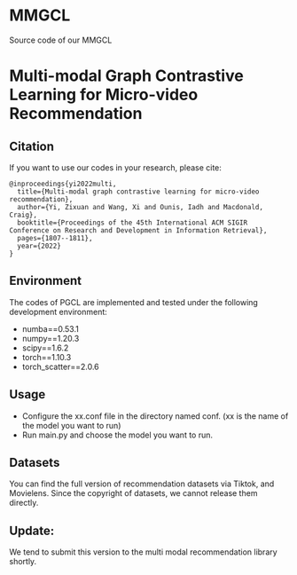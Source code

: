 # MMGCL
Source code of our MMGCL

# Multi-modal Graph Contrastive Learning for Micro-video Recommendation

## Citation
If you want to use our codes in your research, please cite:
```
@inproceedings{yi2022multi,
  title={Multi-modal graph contrastive learning for micro-video recommendation},
  author={Yi, Zixuan and Wang, Xi and Ounis, Iadh and Macdonald, Craig},
  booktitle={Proceedings of the 45th International ACM SIGIR Conference on Research and Development in Information Retrieval},
  pages={1807--1811},
  year={2022}
}

```

## Environment
The codes of PGCL are implemented and tested under the following development environment:
* numba==0.53.1
* numpy==1.20.3
* scipy==1.6.2
* torch==1.10.3
* torch_scatter==2.0.6


## Usage
* Configure the xx.conf file in the directory named conf. (xx is the name of the model you want to run)</li>
* Run main.py and choose the model you want to run.</li>


## Datasets
You can find the full version of recommendation datasets via Tiktok, and Movielens. Since the copyright of datasets, we cannot release them directly.


## Update:
We tend to submit this version to the multi modal recommendation library shortly.

